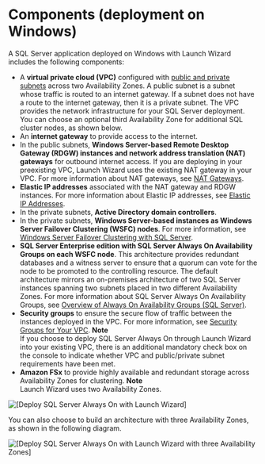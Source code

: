 # Components \(deployment on Windows\)<a name="launch-wizard-components"></a>

A SQL Server application deployed on Windows with Launch Wizard includes the following components:
+ A **virtual private cloud \(VPC\)** configured with [public and private subnets](https://docs.aws.amazon.com/vpc/latest/userguide/what-is-amazon-vpc.html#what-is-vpc-subnet) across two Availability Zones\. A public subnet is a subnet whose traffic is routed to an internet gateway\. If a subnet does not have a route to the internet gateway, then it is a private subnet\. The VPC provides the network infrastructure for your SQL Server deployment\. You can choose an optional third Availability Zone for additional SQL cluster nodes, as shown below\.
+ An **internet gateway** to provide access to the internet\.
+ In the public subnets, **Windows Server\-based Remote Desktop Gateway \(RDGW\) instances and network address translation \(NAT\) gateways** for outbound internet access\. If you are deploying in your preexisting VPC, Launch Wizard uses the existing NAT gateway in your VPC\. For more information about NAT gateways, see [NAT Gateways](https://docs.aws.amazon.com/vpc/latest/userguide/vpc-nat-gateway.html)\.
+ **Elastic IP addresses** associated with the NAT gateway and RDGW instances\. For more information about Elastic IP addresses, see [Elastic IP Addresses](https://docs.aws.amazon.com/AWSEC2/latest/WindowsGuide/elastic-ip-addresses-eip.html)\.
+ In the private subnets, **Active Directory domain controllers**\.
+ In the private subnets, **Windows Server\-based instances as Windows Server Failover Clustering \(WSFC\) nodes**\. For more information, see [Windows Server Failover Clustering with SQL Server](https://docs.microsoft.com/en-us/sql/sql-server/failover-clusters/windows/windows-server-failover-clustering-wsfc-with-sql-server?view=sql-server-2017)\.
+ **SQL Server Enterprise edition with SQL Server Always On Availability Groups on each WSFC node**\. This architecture provides redundant databases and a witness server to ensure that a quorum can vote for the node to be promoted to the controlling resource\. The default architecture mirrors an on\-premises architecture of two SQL Server instances spanning two subnets placed in two different Availability Zones\. For more information about SQL Server Always On Availability Groups, see [Overview of Always On Availability Groups \(SQL Server\)](https://docs.microsoft.com/en-us/sql/database-engine/availability-groups/windows/overview-of-always-on-availability-groups-sql-server?view=sql-server-2017)\. 
+ **Security groups** to ensure the secure flow of traffic between the instances deployed in the VPC\. For more information, see [Security Groups for Your VPC](https://docs.aws.amazon.com/vpc/latest/userguide/VPC_SecurityGroups.html)\.
**Note**  
If you choose to deploy SQL Server Always On through Launch Wizard into your existing VPC, there is an additional mandatory check box on the console to indicate whether VPC and public/private subnet requirements have been met\. 
+ **Amazon FSx** to provide highly available and redundant storage across Availability Zones for clustering\.
**Note**  
Launch Wizard uses two Availability Zones\.

![\[Deploy SQL Server Always On with Launch Wizard\]](http://docs.aws.amazon.com/launchwizard/latest/userguide/images/sql-server-on-aws-architecture_mod-2.png)

You can also choose to build an architecture with three Availability Zones, as shown in the following diagram\.

![\[Deploy SQL Server Always On with Launch Wizard with three Availability Zones\]](http://docs.aws.amazon.com/launchwizard/latest/userguide/images/sql-server-on-aws-architecture-3az_mod-2.png)